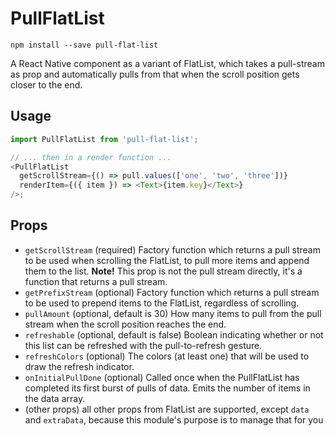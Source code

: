# PullFlatList

```
npm install --save pull-flat-list
```

A React Native component as a variant of FlatList, which takes a pull-stream as prop and automatically pulls from that when the scroll position gets closer to the end.

## Usage

```js
import PullFlatList from 'pull-flat-list';

// ... then in a render function ...
<PullFlatList
  getScrollStream={() => pull.values(['one', 'two', 'three'])}
  renderItem={({ item }) => <Text>{item.key}</Text>}
/>;
```

## Props

* `getScrollStream` (required) Factory function which returns a pull stream to be used when scrolling the FlatList, to pull more items and append them to the list. **Note!** This prop is not the pull stream directly, it's a function that returns a pull stream.
* `getPrefixStream` (optional) Factory function which returns a pull stream to be used to prepend items to the FlatList, regardless of scrolling.
* `pullAmount` (optional, default is 30) How many items to pull from the pull stream when the scroll position reaches the end.
* `refreshable` (optional, default is false) Boolean indicating whether or not this list can be refreshed with the pull-to-refresh gesture.
* `refreshColors` (optional) The colors (at least one) that will be used to draw the refresh indicator.
* `onInitialPullDone` (optional) Called once when the PullFlatList has completed its first burst of pulls of data. Emits the number of items in the data array.
* (other props) all other props from FlatList are supported, except `data` and `extraData`, because this module's purpose is to manage that for you
